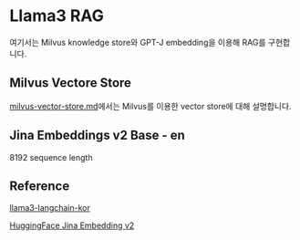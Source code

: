 # Llama3 RAG 

여기서는 Milvus knowledge store와 GPT-J embedding을 이용해 RAG를 구현합니다.

## Milvus Vectore Store

[milvus-vector-store.md](https://github.com/kyopark2014/llama3-milvus-jina/blob/main/milvus-vector-store.md)에서는 Milvus를 이용한 vector store에 대해 설명합니다.

## Jina Embeddings v2 Base - en

8192 sequence length


## Reference 

[llama3-langchain-kor](https://github.com/kyopark2014/llama3-langchain-kor)

[HuggingFace Jina Embedding v2](https://huggingface.co/jinaai/jina-embeddings-v2-base-en)



